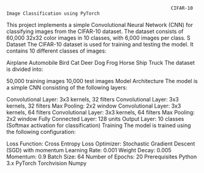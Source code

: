                                                                CIFAR-10 Image Classification using PyTorch
This project implements a simple Convolutional Neural Network (CNN) for classifying images from the CIFAR-10 dataset. The dataset consists of 60,000 32x32 color images in 10 classes, with 6,000 images per class.
S
Dataset
The CIFAR-10 dataset is used for training and testing the model. It contains 10 different classes of images:

Airplane
Automobile
Bird
Cat
Deer
Dog
Frog
Horse
Ship
Truck
The dataset is divided into:

50,000 training images
10,000 test images
Model Architecture
The model is a simple CNN consisting of the following layers:

Convolutional Layer: 3x3 kernels, 32 filters
Convolutional Layer: 3x3 kernels, 32 filters
Max Pooling: 2x2 window
Convolutional Layer: 3x3 kernels, 64 filters
Convolutional Layer: 3x3 kernels, 64 filters
Max Pooling: 2x2 window
Fully Connected Layer: 128 units
Output Layer: 10 classes (Softmax activation for classification)
Training
The model is trained using the following configuration:

Loss Function: Cross Entropy Loss
Optimizer: Stochastic Gradient Descent (SGD) with momentum
Learning Rate: 0.001
Weight Decay: 0.005
Momentum: 0.9
Batch Size: 64
Number of Epochs: 20
Prerequisites
Python 3.x
PyTorch
Torchvision
Numpy
